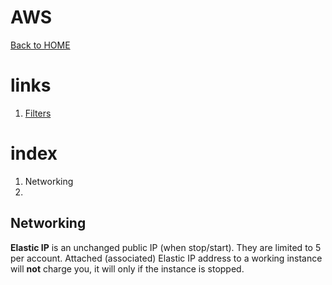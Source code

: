 # AWS

[Back to HOME](https://prone19.github.io/)

# links
1. [Filters](filters)

# index
1. Networking
2.

## Networking 
**Elastic IP** is an unchanged public IP (when stop/start). They are limited to 5 per account. 
Attached (associated) Elastic IP address to a working instance will **not** charge you, it will only if the instance is stopped.  




